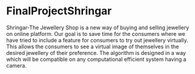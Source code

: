 # FinalProjectShringar

Shringar-The Jewellery Shop is a new way of buying and selling jewellery on online platform. Our goal is to save
time for the consumers where we have tried to include a feature for consumers to try out jewellery virtually. This
allows the consumers to see a virtual image of themselves in the desired jewellery of their preference. The algorithm
is designed in a way which will be compatible on any computational efficient system having a camera.
